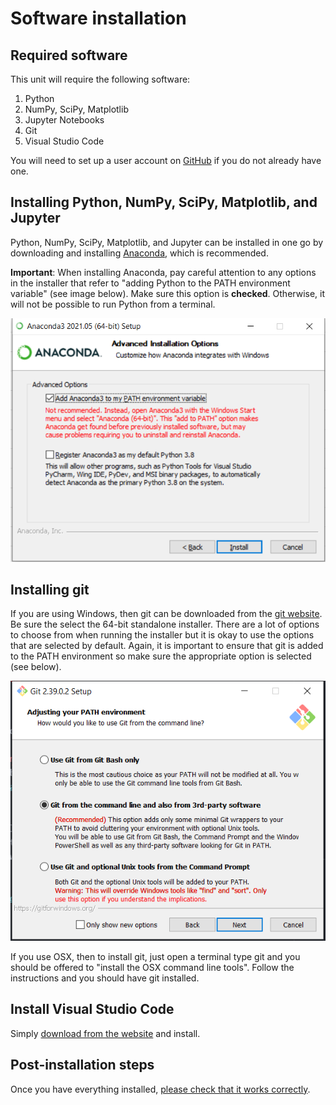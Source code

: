 # Software installation

## Required software

This unit will require the following software:

1. Python
2. NumPy, SciPy, Matplotlib
3. Jupyter Notebooks
4. Git
5. Visual Studio Code

You will need to set up a user account on [GitHub](https://github.com/) if
you do not already have one.

## Installing Python, NumPy, SciPy, Matplotlib, and Jupyter
Python, NumPy, SciPy, Matplotlib, and Jupyter can be installed in one go by downloading and installing
[Anaconda](https://www.anaconda.com/), which is recommended.

**Important**: When installing Anaconda, pay careful attention to any
options in the installer that refer to "adding Python to the PATH environment
variable" (see image below).  Make sure this option is **checked**.  Otherwise, it will not
be possible to run Python from a terminal.

![](/assets/software/anaconda.PNG)

## Installing git

If you are using Windows, then git can be downloaded from
the [git website](https://git-scm.com/download/win).  
Be sure the select the 64-bit standalone installer.
There are a lot of options to choose from when running the installer but it is
okay to use the options that are selected by default.  Again, it is important to
ensure that git is added to the PATH environment so make sure the appropriate
option is selected (see below).

![](/assets/software/git.PNG)


If you use OSX, then to install git, just open a terminal type git and you should be offered to
"install the OSX command line tools". Follow the instructions and you should have git
installed.

## Install Visual Studio Code

Simply [download from the website](https://code.visualstudio.com/) and install.

## Post-installation steps

Once you have everything installed, [please check that it works correctly](/software/check).
